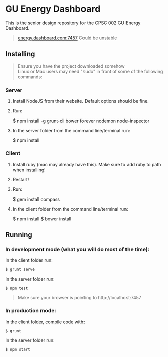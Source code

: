 # GU Energy Dashboard

This is the senior design repository for the CPSC 002 GU Energy Dashboard.
> [energy.dashboard.com:7457](http://energy.dashboard.com:7457)  Could be unstable

## Installing

 > Ensure you have the project downloaded somehow  
 > Linux or Mac users may need "sudo" in front of some of the following commands:

### Server

1) Install NodeJS from their website.  Default options should be fine.

2) Run:

    $ npm install -g grunt-cli bower forever nodemon node-inspector
    
3) In the server folder from the command line/terminal run:

    $ npm install
    
### Client

1) Install ruby (mac may already have this).  Make sure to add ruby to path when installing!

2) Restart!

3) Run:

    $ gem install compass
    
4) In the client folder from the command line/terminal run:

    $ npm install
    $ bower install

## Running

### In development mode (what you will do most of the time):

In the client folder run:

    $ grunt serve

In the server folder run:

    $ npm test

> Make sure your browser is pointing to http://localhost:7457

### In production mode:

In the client folder, compile code with:

    $ grunt

In the server folder run:

    $ npm start

